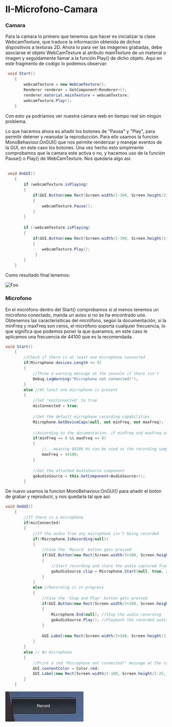 # II-Microfono-Camara


### Camara

Para la camara lo primero que tenemos que hacer es inicializar la clase WebcamTexture, que traduce la información obtenida de dichos dispositivos a texturas 2D. Ahora lo para ver las imágenes grabadas, debe asociarse el objeto WebCamTexture al atributo mainTexture de un material o imagen y seguidamente llamar a la función Play() de dicho objeto.
Aqui en este fragmento de codigo lo podemos observar:

```C#
 void Start()
    {
        webcamTexture = new WebCamTexture();
        Renderer renderer = GetComponent<Renderer>();
        renderer.material.mainTexture = webcamTexture;
        webcamTexture.Play();
    }
```
Con esto ya podríamos ver nuestra cámara web en tiempo real sin ningún problema.

Lo que hacemos ahora es añadir los botones de "Pausa" y "Play", para permitir detener y reanudar la reproducción. Para ello usamos la funcion MonoBehaviour.OnGUI() que nos permite renderizar y manejar eventos de la GUI, en este caso los botones. Una vez hecho esto simplmente comprobamos que la camara este activa o no, y hacemos uso de la función Pause() o Play() de WebCamTexture. Nos quedaría algo asi:

```C#

 void OnGUI()
    {
        if (webcamTexture.isPlaying)
        {
            if(GUI.Button(new Rect(Screen.width/2-300, Screen.height/2+250, 100, 50), "Pausa"))
            {
                webcamTexture.Pause();
            }
        }

        if (!webcamTexture.isPlaying)
        {
            if(GUI.Button(new Rect(Screen.width/2-300, Screen.height/2+250, 100, 50), "Play"))
            {
                webcamTexture.Play();
             }
        }
    }
```
Como resultado final tenemos:

![Foo](https://github.com/alu0101127163/II-Microfono-Camara/blob/main/img/Camara.gif)

### Microfono

En el micrófono dentro del Start() comprobamos si al menos tenemos un microfono conectado, manda un aviso si no se ha encontrado uno. Obtenemos las caracterisiticas del micrófono, según la documentación, si la minFreq y maxFreq son ceros, el micrófono soporta cualquier frecuencia, lo que significa que podemos poner la que queramos, en este caso le aplicamos una frecuencia de 44100 que es la recomendada.

```C#
void Start() 
	{
		//Check if there is at least one microphone connected
		if(Microphone.devices.Length <= 0)
		{
			//Throw a warning message at the console if there isn't
			Debug.LogWarning("Microphone not connected!");
		}
		else //At least one microphone is present
		{
			//Set 'micConnected' to true
			micConnected = true;
			
			//Get the default microphone recording capabilities
			Microphone.GetDeviceCaps(null, out minFreq, out maxFreq);
			
			//According to the documentation, if minFreq and maxFreq are zero, the microphone supports any frequency...
			if(minFreq == 0 && maxFreq == 0)
			{
				//...meaning 44100 Hz can be used as the recording sampling rate
				maxFreq = 44100;
			}
			
			//Get the attached AudioSource component
			goAudioSource = this.GetComponent<AudioSource>();
		}
```

De nuevo usamos la funcion MonoBehaviour.OnGUI() para añadir el boton de grabar y reproducir, y nos quedaría tal que asi:

```C#
void OnGUI() 
	{
		//If there is a microphone
		if(micConnected)
		{
			//If the audio from any microphone isn't being recorded
			if(!Microphone.IsRecording(null))
			{
				//Case the 'Record' button gets pressed
				if(GUI.Button(new Rect(Screen.width/2+300, Screen.height/2-250, 200, 50), "Record"))
				{
					//Start recording and store the audio captured from the microphone at the AudioClip in the AudioSource
					goAudioSource.clip = Microphone.Start(null, true, 20, maxFreq);
				}
			}
			else //Recording is in progress
			{
				//Case the 'Stop and Play' button gets pressed
				if(GUI.Button(new Rect(Screen.width/2+300, Screen.height/2-250, 200, 50), "Stop and Play!"))
				{
					Microphone.End(null); //Stop the audio recording
					goAudioSource.Play(); //Playback the recorded audio
				}
				
				GUI.Label(new Rect(Screen.width/2+340, Screen.height/2-200, 200, 50), "Recording in progress...");
			}
		}
		else // No microphone
		{
			//Print a red "Microphone not connected!" message at the center of the screen
			GUI.contentColor = Color.red;
			GUI.Label(new Rect(Screen.width/2-100, Screen.height/2-25, 200, 50), "Microphone not connected!");
		}
	}
```
![Foo](https://github.com/alu0101127163/II-Microfono-Camara/blob/main/img/Micro.gif)

